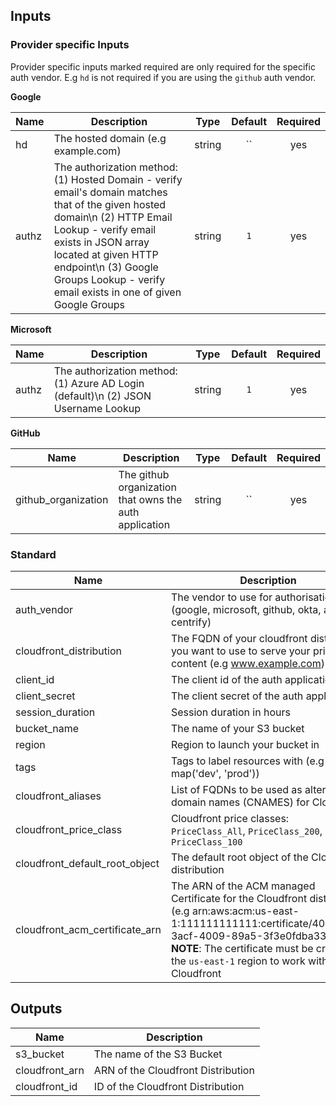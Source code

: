 ## Inputs

### Provider specific Inputs

Provider specific inputs marked required are only required for the specific auth
vendor. E.g `hd` is not required if you are using the `github` auth vendor.

**Google**

| Name | Description | Type | Default | Required |
|------|-------------|:----:|:-----:|:-----:|
| hd | The hosted domain (e.g example.com) | string | `` | yes |
| authz | The authorization method: (1) Hosted Domain - verify email's domain matches that of the given hosted domain\n   (2) HTTP Email Lookup - verify email exists in JSON array located at given HTTP endpoint\n   (3) Google Groups Lookup - verify email exists in one of given Google Groups | string | `1` | yes |

**Microsoft**

| Name | Description | Type | Default | Required |
|------|-------------|:----:|:-----:|:-----:|
| authz | The authorization method: (1) Azure AD Login (default)\n   (2) JSON Username Lookup | string | `1` | yes |

**GitHub**

| Name | Description | Type | Default | Required |
|------|-------------|:----:|:-----:|:-----:|
| github_organization | The github organization that owns the auth application | string | `` | yes |


### Standard

| Name | Description | Type | Default | Required |
|------|-------------|:----:|:-----:|:-----:|
| auth_vendor | The vendor to use for authorisation (google, microsoft, github, okta, auth0, centrify) | string | `` | yes |
| cloudfront_distribution | The FQDN of your cloudfront distribution you want to use to serve your private content (e.g www.example.com) | string | `` | yes |
| client_id | The client id of the auth application| string | `` | yes |
| client_secret | The client secret of the auth application| string | `` | yes |
| session_duration | Session duration in hours | string | `1` | no |
| bucket_name | The name of your S3 bucket | string | `` | yes |
| region | Region to launch your bucket in | string | `` | yes |
| tags | Tags to label resources with (e.g map('dev', 'prod')) | map | `<map>` | no |
| cloudfront_aliases | List of FQDNs to be used as alternative domain names (CNAMES) for Cloudfront | list | `<list>` | no |
| cloudfront_price_class | Cloudfront price classes: `PriceClass_All`, `PriceClass_200`, `PriceClass_100` | string | `PriceClass_All` | no |
| cloudfront_default_root_object | The default root object of the Cloudfront distribution | string | `index.html` | no |
| cloudfront_acm_certificate_arn | The ARN of the ACM managed Certificate for the Cloudfront distribution (e.g arn:aws:acm:us-east-1:111111111111:certificate/40eae56f-3acf-4009-89a5-3f3e0fdba331). **NOTE**: The certificate must be created in the `us-east-1` region to work with Cloudfront | string | `` | yes |

## Outputs

| Name | Description |
|------|-------------|
| s3_bucket | The name of the S3 Bucket |
| cloudfront_arn | ARN of the Cloudfront Distribution |
| cloudfront_id | ID of the Cloudfront Distribution |
